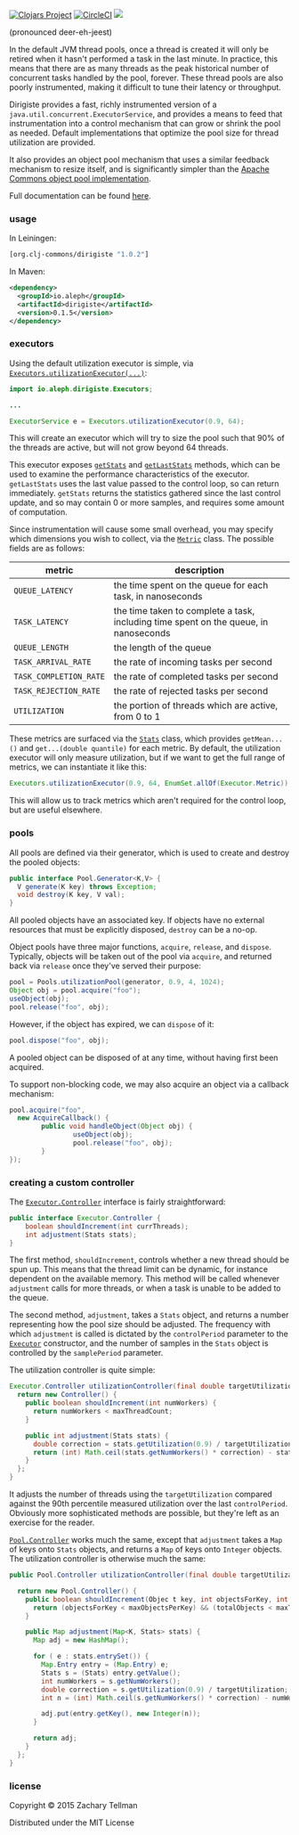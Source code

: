 [![Clojars Project](https://img.shields.io/clojars/v/org.clj-commons/dirigiste.svg)](https://clojars.org/org.clj-commons/dirigiste)
[![CircleCI](https://circleci.com/gh/clj-commons/dirigiste.svg?style=svg)](https://circleci.com/gh/clj-commons/dirigiste)
![](docs/cybersyn.jpg)

(pronounced deer-eh-jeest)

In the default JVM thread pools, once a thread is created it will only be retired when it hasn't performed a task in the last minute.  In practice, this means that there are as many threads as the peak historical number of concurrent tasks handled by the pool, forever.  These thread pools are also poorly instrumented, making it difficult to tune their latency or throughput.

Dirigiste provides a fast, richly instrumented version of a `java.util.concurrent.ExecutorService`, and provides a means to feed that instrumentation into a control mechanism that can grow or shrink the pool as needed.  Default implementations that optimize the pool size for thread utilization are provided.

It also provides an object pool mechanism that uses a similar feedback mechanism to resize itself, and is significantly simpler than the [Apache Commons object pool implementation](http://commons.apache.org/proper/commons-pool/).

Full documentation can be found [here](http://ztellman.github.com/dirigiste/).

### usage

In Leiningen:

```clojure
[org.clj-commons/dirigiste "1.0.2"]
```

In Maven:

```xml
<dependency>
  <groupId>io.aleph</groupId>
  <artifactId>dirigiste</artifactId>
  <version>0.1.5</version>
</dependency>
```

### executors

Using the default utilization executor is simple, via [`Executors.utilizationExecutor(...)`](http://ztellman.github.com/dirigiste/io/aleph/dirigiste/Executors.html#utilization\(double,%20int\)):

```java
import io.aleph.dirigiste.Executors;

...

ExecutorService e = Executors.utilizationExecutor(0.9, 64);
```

This will create an executor which will try to size the pool such that 90% of the threads are active, but will not grow beyond 64 threads.

This executor exposes [`getStats`](http://ztellman.github.com/dirigiste/io/aleph/dirigiste/Executor.html#getStats\(\)) and [`getLastStats`](http://ztellman.github.com/dirigiste/io/aleph/dirigiste/Executor.html#getLastStats\(\)) methods, which can be used to examine the performance characteristics of the executor.  `getLastStats` uses the last value passed to the control loop, so can return immediately.  `getStats` returns the statistics gathered since the last control update, and so may contain 0 or more samples, and requires some amount of computation.

Since instrumentation will cause some small overhead, you may specify which dimensions you wish to collect, via the [`Metric`](http://ztellman.github.com/dirigiste/io/aleph/dirigiste/Executor.Metric.html) class.  The possible fields are as follows:

| metric | description |
|-------|-------------|
| `QUEUE_LATENCY` | the time spent on the queue for each task, in nanoseconds |
| `TASK_LATENCY` | the time taken to complete a task, including time spent on the queue, in nanoseconds |
| `QUEUE_LENGTH` | the length of the queue |
| `TASK_ARRIVAL_RATE` | the rate of incoming tasks per second |
| `TASK_COMPLETION_RATE` | the rate of completed tasks per second |
| `TASK_REJECTION_RATE` | the rate of rejected tasks per second |
| `UTILIZATION` | the portion of threads which are active, from 0 to 1 |

These metrics are surfaced via the [`Stats`](http://ztellman.github.com/dirigiste/io/aleph/dirigiste/Stats.html) class, which provides `getMean...()` and `get...(double quantile)` for each metric.  By default, the utilization executor will only measure utilization, but if we want to get the full range of metrics, we can instantiate it like this:

```java
Executors.utilizationExecutor(0.9, 64, EnumSet.allOf(Executor.Metric));
```

This will allow us to track metrics which aren't required for the control loop, but are useful elsewhere.

### pools

All pools are defined via their generator, which is used to create and destroy the pooled objects:

```java
public interface Pool.Generator<K,V> {
  V generate(K key) throws Exception;
  void destroy(K key, V val);
}
```

All pooled objects have an associated key.  If objects have no external resources that must be explicitly disposed, `destroy` can be a no-op.

Object pools have three major functions, `acquire`, `release`, and `dispose`.  Typically, objects will be taken out of the pool via `acquire`, and returned back via `release` once they've served their purpose:

```java
pool = Pools.utilizationPool(generator, 0.9, 4, 1024);
Object obj = pool.acquire("foo");
useObject(obj);
pool.release("foo", obj);
```

However, if the object has expired, we can `dispose` of it:

```java
pool.dispose("foo", obj);
```

A pooled object can be disposed of at any time, without having first been acquired.

To support non-blocking code, we may also acquire an object via a callback mechanism:

```java
pool.acquire("foo",
  new AcquireCallback() {
        public void handleObject(Object obj) {
                useObject(obj);
                pool.release("foo", obj);
        }
});
```

### creating a custom controller

The [`Executor.Controller`](http://ztellman.github.com/dirigiste/io/aleph/dirigiste/Executor.Controller.html) interface is fairly straightforward:

```java
public interface Executor.Controller {
    boolean shouldIncrement(int currThreads);
    int adjustment(Stats stats);
}
```

The first method, `shouldIncrement`, controls whether a new thread should be spun up.  This means that the thread limit can be dynamic, for instance dependent on the available memory.  This method will be called whenever `adjustment` calls for more threads, or when a task is unable to be added to the queue.

The second method, `adjustment`, takes a `Stats` object, and returns a number representing how the pool size should be adjusted.  The frequency with which `adjustment` is called is dictated by the `controlPeriod` parameter to the [`Executor`](http://ztellman.github.com/dirigiste/io/aleph/dirigiste/Executor.html#Executor\(java.util.concurrent.ThreadFactory,%20java.util.concurrent.BlockingQueue,%20io.aleph.dirigiste.Controller,%20java.util.EnumSet,%20long,%20long,%20java.util.concurrent.TimeUnit\)) constructor, and the number of samples in the `Stats` object is controlled by the `samplePeriod` parameter.

The utilization controller is quite simple:

```java
Executor.Controller utilizationController(final double targetUtilization, final int maxThreadCount) {
  return new Controller() {
    public boolean shouldIncrement(int numWorkers) {
      return numWorkers < maxThreadCount;
    }

    public int adjustment(Stats stats) {
      double correction = stats.getUtilization(0.9) / targetUtilization;
      return (int) Math.ceil(stats.getNumWorkers() * correction) - stats.getNumWorkers();
    }
  };
}
```

It adjusts the number of threads using the `targetUtilization` compared against the 90th percentile measured utilization over the last `controlPeriod`.  Obviously more sophisticated methods are possible, but they're left as an exercise for the reader.

[`Pool.Controller`](http://ztellman.github.com/dirigiste/io/aleph/dirigiste/Pool.Controller.html) works much the same, except that `adjustment` takes a `Map` of keys onto `Stats` objects, and returns a `Map` of keys onto `Integer` objects.  The utilization controller is otherwise much the same:

```java
public Pool.Controller utilizationController(final double targetUtilization, final int maxObjectsPerKey, final int maxTotalObjects) {

  return new Pool.Controller() {
    public boolean shouldIncrement(Objec t key, int objectsForKey, int totalObjects) {
      return (objectsForKey < maxObjectsPerKey) && (totalObjects < maxTotalObjects);
    }

    public Map adjustment(Map<K, Stats> stats) {
      Map adj = new HashMap();

      for ( e : stats.entrySet()) {
        Map.Entry entry = (Map.Entry) e;
        Stats s = (Stats) entry.getValue();
        int numWorkers = s.getNumWorkers();
        double correction = s.getUtilization(0.9) / targetUtilization;
        int n = (int) Math.ceil(s.getNumWorkers() * correction) - numWorkers;

        adj.put(entry.getKey(), new Integer(n));
      }

      return adj;
    }
  };
}
```

### license

Copyright © 2015 Zachary Tellman

Distributed under the MIT License
